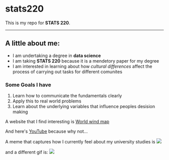 # stats220

This is my repo for **STATS 220**. 

---

## A little about me:

- I am undertaking a degree in **data science**
- I am taking **STATS 220** because it is a mendetory paper for my degree
- I am interested in learning about how *cultural differences* affect the process of carrying out tasks for different comunites

### Some Goals I have
1. Learn how to communicate the fundamentals clearly
2. Apply this to real world problems
3. Learn about the underlying variables that influence peoples desision making

A website that I find interesting is [World wind map](https://earth.nullschool.net/)

And here's [YouTube](https://www.youtube.com/) because why not...

A meme that captures how I currently feel about my university studies is 
![](https://c.tenor.com/8druEACXtX8AAAAd/tenor.gif)

and a different gif is:
![](https://c.tenor.com/iGHHSNc8DgoAAAAd/tenor.gif)
